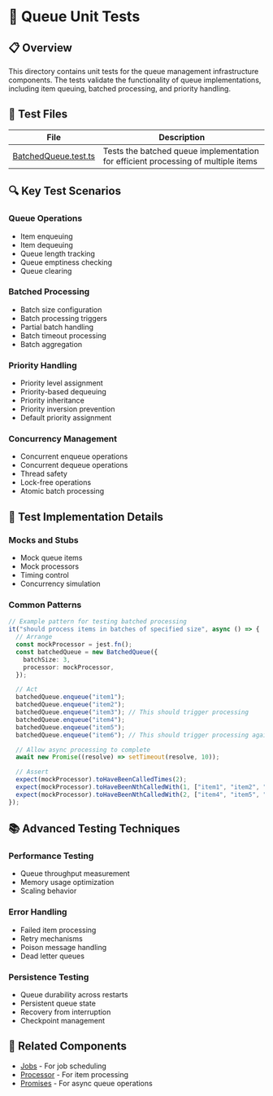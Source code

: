 # 🧪 Queue Unit Tests

## 📋 Overview

This directory contains unit tests for the queue management infrastructure components. The tests validate the functionality of queue implementations, including item queuing, batched processing, and priority handling.

## 🧩 Test Files

| File                                           | Description                                                                       |
| ---------------------------------------------- | --------------------------------------------------------------------------------- |
| [BatchedQueue.test.ts](./BatchedQueue.test.ts) | Tests the batched queue implementation for efficient processing of multiple items |

## 🔍 Key Test Scenarios

### Queue Operations

- Item enqueuing
- Item dequeuing
- Queue length tracking
- Queue emptiness checking
- Queue clearing

### Batched Processing

- Batch size configuration
- Batch processing triggers
- Partial batch handling
- Batch timeout processing
- Batch aggregation

### Priority Handling

- Priority level assignment
- Priority-based dequeuing
- Priority inheritance
- Priority inversion prevention
- Default priority assignment

### Concurrency Management

- Concurrent enqueue operations
- Concurrent dequeue operations
- Thread safety
- Lock-free operations
- Atomic batch processing

## 🔧 Test Implementation Details

### Mocks and Stubs

- Mock queue items
- Mock processors
- Timing control
- Concurrency simulation

### Common Patterns

```typescript
// Example pattern for testing batched processing
it("should process items in batches of specified size", async () => {
  // Arrange
  const mockProcessor = jest.fn();
  const batchedQueue = new BatchedQueue({
    batchSize: 3,
    processor: mockProcessor,
  });

  // Act
  batchedQueue.enqueue("item1");
  batchedQueue.enqueue("item2");
  batchedQueue.enqueue("item3"); // This should trigger processing
  batchedQueue.enqueue("item4");
  batchedQueue.enqueue("item5");
  batchedQueue.enqueue("item6"); // This should trigger processing again

  // Allow async processing to complete
  await new Promise((resolve) => setTimeout(resolve, 10));

  // Assert
  expect(mockProcessor).toHaveBeenCalledTimes(2);
  expect(mockProcessor).toHaveBeenNthCalledWith(1, ["item1", "item2", "item3"]);
  expect(mockProcessor).toHaveBeenNthCalledWith(2, ["item4", "item5", "item6"]);
});
```

## 📚 Advanced Testing Techniques

### Performance Testing

- Queue throughput measurement
- Memory usage optimization
- Scaling behavior

### Error Handling

- Failed item processing
- Retry mechanisms
- Poison message handling
- Dead letter queues

### Persistence Testing

- Queue durability across restarts
- Persistent queue state
- Recovery from interruption
- Checkpoint management

## 🔗 Related Components

- [Jobs](../jobs/README.md) - For job scheduling
- [Processor](../processor/README.md) - For item processing
- [Promises](../promises/README.md) - For async queue operations
